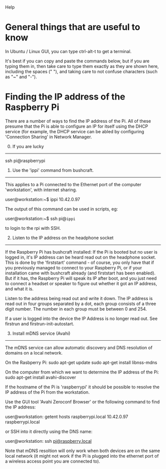 Help

General things that are useful to know
======================================

In Ubuntu / Linux GUI, you can type ctrl-alt-t to get a terminal.

It's best if you can copy and paste the commands below, but if you are typing them in, then take care to type them exactly as they are shown here, including the spaces (" "), and taking care to not confuse characters (such as "~" and "-").


Finding the IP address of the Raspberry Pi
==========================================

There are a number of ways to find the IP address of the Pi. All of these
presume that the Pi is able to configure an IP for itself using the DHCP
service (for example, the DHCP service can be abled by configuring 'Connection
Sharing' in Network Manager.

0. If you are lucky
-------------------

ssh pi@raspberrypi


1. Use the 'ippi' command from bushcraft.
-----------------------------------------

This applies to a Pi connected to the Ethernet port of the computer 'workstation', with internet sharing.

user@workstation:~$ ippi
10.42.0.97

The output of this command can be used in scripts, eg:

user@workstation:~$ ssh pi@`ippi`

to login to the rpi with SSH.


2. Listen to the IP address on the headphone socket
---------------------------------------------------

If the Raspberry Pi has bushcraft installed: If the Pi is booted but no user is logged in, it's IP address can be heard read out on the headphone socket.  This is done by the 'firststart' command - of course, you only have that if you previously managed to connect to your Raspberry Pi, or if your installation came with bushcraft already (and firststart has been enabled). But if it has, the Raspberry Pi will speak its IP after boot, and you just need to connect a headset or speaker to figure out whether it got an IP address, and what it is.

Listen to the address being read out and write it down. The IP address is read out in four groups separated by a dot, each group consists of a three digit number. The number in each group must be between 0 and 254. 

If a user is logged into the device the IP Address is no longer read out. See firstrun and firstrun-init-autostart.


3. Install mDNS service (Avahi)
-------------------------------

The mDNS service can allow automatic discovery and DNS resolution of domains on a local network.

On the Rasbperry Pi:
	sudo apt-get update
	sudo apt-get install libnss-mdns

On the computer from which we want to determine the IP address of the Pi:
	sudo apt-get install avahi-discover

If the hostname of the Pi is 'raspberrypi' it should be possible to resolve
the IP address of the Pi from the workstation.

Use the GUI tool 'Avahi Zeroconf Browser' or the following command to find the IP address:

user@workstation: getent hosts raspberrypi.local
10.42.0.97      raspberrypi.local

or SSH into it directly using the DNS name:

user@workstation: ssh pi@raspberry.local

Note that mDNS resoltion will only work when both devices are on the same local
network (it might not work if the Pi is plugged into the ethernet port of a
wireless access point you are connected to).
